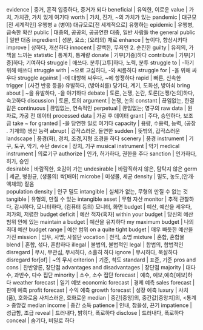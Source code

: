 evidence	| 중거, 흔적 입증하다, 증거가 되다 
beneficial	| 유익한, 이로운
value		| 가치, 가치관, 가치 있게 여기다 
worth		| 가치, 진가, ~의 가치가 있는
pandemic	| 대규모[전 세계적인] 유행병 a (병이) 대규모로[전 세계적으로] 유행하는 
epidemic	| 유행병, 급속한 확산
public		|  대중의, 공공의, 공공연한 대중, 일반 사람들
the general public	| 일반 대중
ingredient	| 성분, 요소; (요리의) 재료 
enhance 	| 높이다, 향상시키다 
improve		| 상하다, 개선하다 
innocent	| 결백한, 무죄인 2. 순진한 
guilty		| 유죄의, 가책을 느끼는
statistic	| 통계치, 통계량
donate		| 기부[기증]하다 
contribute	| 기부[기증]하다; 기여하다 
struggle	| 애쓰다. 분투[고투]하다, 노력, 분투
struggle to	| -하기 위해 애쓰다 
struggle with	| ~으로 고심하다, -와 씨름하다 
struggle for	| -을 위해 싸우다 
struggle against	| -에 대항해 싸우다, ~에 항쟁하다
rapid 		| 빠른, 신속한
trigger		| (사건 반응 등을) 유발하다, (방아쇠를) 당기다, 계기, 도화선, 방아쇠
bring about	| ~을 유발하다, -을 야기하다
debate		| 토론, 논쟁, 논란, 토론[논쟁/논의]하다, 숙고하다
discussion	| 토론, 토의 
argument	| 논쟁, 논의
constant	| 끊임없는, 한결같은 
continuous	| 끊임없는, 연속적인 
perpetual	| 끊임없는; 영구의 
raw data	| 원자료, 가공 전 데이터 
processed data	| 가공 후 데이터
grant		| 주다, 승인하다, 보조금 
take ~ for granted	| -을 당연한 일로 여기다 
capacity	| 용량, 수용력, 능력, (공장 . 기계의) 생산 능력 
abrupt		| 갑작스러운, 돌연한 
sudden		| 뜻밖의, 갑작스러운
landscape	| 풍경(화), 경치, 조경,지형 조경을 하다
scenery		| 풍경
instrument	| 기구, 도구, 악기, 수단 
device		| 장치, 기구 
musical instrument	| 악기 
medical instrument	| 의료기구
authorize	| 인가, 허가하다, 권한을 주다 
sanction 	| 인가하다, 허가, 승인  
desirable	| 바람직한, 호감이 가는
undesirable	| 바람직하지 않은, 탐탁지 않은
germ	| 세균, 병원균, (생물의) 싹[배아]
microbe	| 미생물, 세균
density	| 밀도, 농도,(안개·액체의) 짙음  
population density	| 인구 밀도
intangible	| 실체가 없는, 무형의 만질 수 없는 것
tangible	| 유형의, 만질 수 있는 
intangible asset	| 무형 자산
monitor		| 추적 관찰하다, 감시하다, 모니터하다, (컴퓨터 등의) 모니터, 화면
budget		| 예산, 예산을 세우다, 저가의, 저렴한
budget deficit	| 예산 적자(흑자]
within your budget	| 당신의 예산 범위 안에 있는 
maintain a budget	| 예산을 유지하다 
my maximum budget	| 나의 최대 예산
budget range		| 예산 범위
on a quite tight budget	| 매우 빠듯한 예산을 가진
mission			| 임무, 사명; 사절단
vocation	 | 천직, 소명
mixture		| 혼합, 혼합물
blend		| 혼합, 섞다, 혼합하다
illegal		| 불법의, 불법적인
legal 		| 합법의, 합법적인
disregard	| 무시, 무관심, 무시하다, 소홀히 하다
ignore		| 무시하다, 묵살하다 
disregard for[of]	| ~의 무시
criterion	| 기준, 척도
standard	| 표준, 기준
pros and cons	| 찬반양론, 장단점
advantages and disadvantages	| 장단점
majority	| 대다수, 과반수, 다수 집단
minority	| 소수, 소수 집단
forecast	| 예측, 예보,예측[예보]하다
weather forecast	| 일기 예보 
economic forecast	| 경제 예측
sales forecast	| 판매 예측 
profit forecast	| 수익 예측 
growth forecast	| 성장 예측
luxury		| 사치(품), 호화로움 사치스러운, 호화로운
median		| 중간[중앙]의, 중간값[중앙치]의, <통계> 중앙값
median income	| 중간 소득
patience	| 인내, 참을성, 끈기
impatience	| 성급함, 조급
reveal		| 드러내다, 밝히다, 폭로하다 
disclose	| 드러내다, 폭로하다 
conceal		| 숨기다, 비밀로 하다
